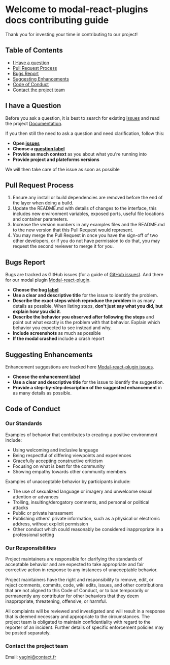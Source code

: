 # Welcome to modal-react-plugins docs contributing guide

Thank you for investing your time in contributing to our project!

## Table of Contents

* [I Have a question](#i-have-a-question)
* [Pull Request Process](#pull-request-process)
* [Bugs Report](#bugs-report)
* [Suggesting Enhancements](#suggesting-enhancements)
* [Code of Conduct](#code-of-conduct)
* [Contact the project team](#contact-the-project-team)

## I have a Question

Before you ask a question, it is best to search for existing [issues](https://github.com/Yagini/LionelCorre-P14-Modal-react-module/issues)
 and read the project [Documentation](https://github.com/Yagini/LionelCorre-P14-Modal-react-module/blob/main/README.md). 

If you then still the need to ask a question and need clarification, follow this:

* **Open [issues](https://github.com/Yagini/LionelCorre-P14-Modal-react-module/issues)**
* **Choose a [question label](https://github.com/Yagini/LionelCorre-P14-Modal-react-module/labels)**
* **Provide as much context** as you about what you're running into
* **Provide project and plateforms versions**

We will then take care of the issue as soon as possible


## Pull Request Process

1. Ensure any install or build dependencies are removed before the end of the layer when doing a build.
2. Update the README.md with details of changes to the interface, this includes new environment variables, exposed ports, useful file locations and container parameters.
3. Increase the version numbers in any examples files and the README.md to the new version that this Pull Request would represent.
4. You may merge the Pull Request in once you have the sign-off of two other developers, or if you do not have permission to do that, you may request the second reviewer to merge it for you.

## Bugs Report

Bugs are tracked as GitHub issues (for a guide of [GitHub issues](https://guides.github.com/features/issues/)). And there for our modal plugin [Modal-react-plugin](https://github.com/Yagini/LionelCorre-P14-Modal-react-module/issues). 

* **Choose the bug [label](https://github.com/Yagini/LionelCorre-P14-Modal-react-module/labels)**
* **Use a clear and descriptive title** for the issue to identify the problem.
* **Describe the exact steps which reproduce the problem** in as many details as possible. When listing steps, **don't just say what you did, but explain how you did it**.
* **Describe the behavior you observed after following the steps** and point out what exactly is the problem with that behavior. Explain which behavior you expected to see instead and why.
* **Include screenshots** as much as possible
* **If the modal crashed** include a crash report

## Suggesting Enhancements

Enhancement suggestions are tracked here [Modal-react-plugin issues](https://github.com/Yagini/LionelCorre-P14-Modal-react-module/issues). 

* **Choose the enhancement  [label](https://github.com/Yagini/LionelCorre-P14-Modal-react-module/labels)**
* **Use a clear and descriptive title** for the issue to identify the suggestion.
* **Provide a step-by-step description of the suggested enhancement** in as many details as possible.

## Code of Conduct

### Our Standards

Examples of behavior that contributes to creating a positive environment
include:

* Using welcoming and inclusive language
* Being respectful of differing viewpoints and experiences
* Gracefully accepting constructive criticism
* Focusing on what is best for the community
* Showing empathy towards other community members

Examples of unacceptable behavior by participants include:

* The use of sexualized language or imagery and unwelcome sexual attention or
advances
* Trolling, insulting/derogatory comments, and personal or political attacks
* Public or private harassment
* Publishing others' private information, such as a physical or electronic
  address, without explicit permission
* Other conduct which could reasonably be considered inappropriate in a
  professional setting

### Our Responsibilities

Project maintainers are responsible for clarifying the standards of acceptable
behavior and are expected to take appropriate and fair corrective action in
response to any instances of unacceptable behavior.

Project maintainers have the right and responsibility to remove, edit, or
reject comments, commits, code, wiki edits, issues, and other contributions
that are not aligned to this Code of Conduct, or to ban temporarily or
permanently any contributor for other behaviors that they deem inappropriate,
threatening, offensive, or harmful. 

All
complaints will be reviewed and investigated and will result in a response that
is deemed necessary and appropriate to the circumstances. The project team is
obligated to maintain confidentiality with regard to the reporter of an incident.
Further details of specific enforcement policies may be posted separately.

### Contact the project team

Email: yagini@contact.fr

